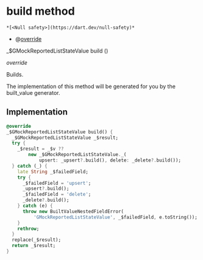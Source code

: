 


# build method




    *[<Null safety>](https://dart.dev/null-safety)*



- @[override](https://api.flutter.dev/flutter/dart-core/override-constant.html)

_$GMockReportedListStateValue build
()

_override_



<p>Builds.</p>
<p>The implementation of this method will be generated for you by the
built_value generator.</p>



## Implementation

```dart
@override
_$GMockReportedListStateValue build() {
  _$GMockReportedListStateValue _$result;
  try {
    _$result = _$v ??
        new _$GMockReportedListStateValue._(
            upsert: _upsert?.build(), delete: _delete?.build());
  } catch (_) {
    late String _$failedField;
    try {
      _$failedField = 'upsert';
      _upsert?.build();
      _$failedField = 'delete';
      _delete?.build();
    } catch (e) {
      throw new BuiltValueNestedFieldError(
          'GMockReportedListStateValue', _$failedField, e.toString());
    }
    rethrow;
  }
  replace(_$result);
  return _$result;
}
```







